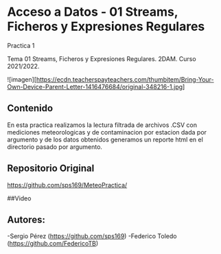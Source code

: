 # Acceso a Datos - 01 Streams, Ficheros y Expresiones Regulares

Practica 1

Tema 01 Streams, Ficheros y Expresiones Regulares. 2DAM. Curso 2021/2022.

![imagen][https://ecdn.teacherspayteachers.com/thumbitem/Bring-Your-Own-Device-Parent-Letter-1416476684/original-348216-1.jpg]

## Contenido

En esta practica realizamos la lectura filtrada de archivos .CSV con mediciones meteorologicas
y de contaminacion por estacion dada por argumento y de los datos obtenidos generamos un reporte html
en el directorio pasado por argumento.

## Repositorio Original
https://github.com/sps169/MeteoPractica/

##Video
<a href="https://drive.google.com/file/d/1cVnSg8IjkgQDh3mnXgFyDfE1jSBoL8ml/view?usp=sharing" target="_blank"></a>

## Autores:
-Sergio Pérez (https://github.com/sps169)
-Federico Toledo (https://github.com/FedericoTB)